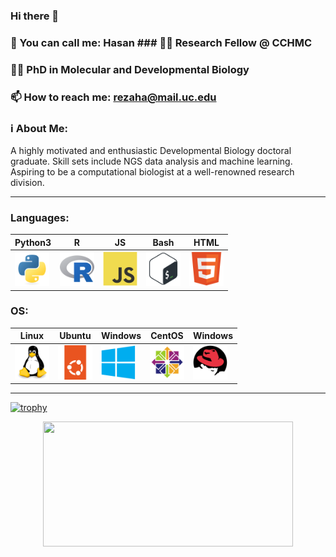 ### Hi there 👋
### 🎤 You can call me: Hasan ### 🧑‍🔬 Research Fellow @ CCHMC
### 👨‍🎓 PhD in Molecular and Developmental Biology
### 📫 How to reach me: rezaha@mail.uc.edu
### ℹ️ About Me:    
A highly motivated and enthusiastic Developmental Biology doctoral graduate. Skill sets include NGS data analysis and machine learning. Aspiring to be a computational biologist at a well-renowned research division.

---
### Languages:
| Python3 | R | JS | Bash | HTML |
|----------|----------|----------|----------|-----|
|  <img src="https://github.com/devicons/devicon/blob/master/icons/python/python-original.svg" title="Python"  alt="Python" width="55" height="55"/> |  <img src="https://github.com/devicons/devicon/blob/master/icons/r/r-original.svg" title="C"  alt="C" width="55" height="55"/> |  <img src="https://github.com/devicons/devicon/blob/master/icons/javascript/javascript-original.svg" title="JavaScript" alt="JavaScript" width="55" height="55"/> |  <img src="https://github.com/devicons/devicon/blob/master/icons/bash/bash-original.svg" title="Solidity" alt="Solidity" width="55" height="55"/>|  <img src="https://github.com/devicons/devicon/blob/master/icons/html5/html5-original.svg" title="Solidity" alt="Solidity" width="55" height="55"/>|

### OS:
| Linux | Ubuntu | Windows | CentOS | Windows |
|----------|----------|----------|----------|-----|
| <img src="https://github.com/devicons/devicon/blob/master/icons/linux/linux-original.svg" title="Linux" alt="Linux" width="55" height="55"/> | <img src="https://github.com/devicons/devicon/blob/master/icons/ubuntu/ubuntu-original.svg" title="Ubuntu" alt="Ubuntu" width="55" height="55"/> | <img src="https://github.com/devicons/devicon/blob/master/icons/windows8/windows8-original.svg" title="Linux" alt="Linux" width="55" height="55"/> | <img src="https://github.com/devicons/devicon/blob/master/icons/centos/centos-original.svg" title="Ubuntu" alt="Ubuntu" width="55" height="55"/> | <img src="https://github.com/devicons/devicon/blob/master/icons/redhat/redhat-original.svg" title="Linux" alt="Linux" width="55" height="55"/> |

---
[![trophy](https://github-profile-trophy.vercel.app/?username=hasanwraeth&title=Stars,Followers,Commits,Repositories,MultipleLang,PullRequest&theme=onedark)](https://github.com/ryo-ma/github-profile-trophy)

<!--<p align="center">
  <img width="800" height="220" src="https://streak-stats.demolab.com?user=hasanwraeth&theme=highcontrast&hide_border=true&border_radius=5&card_width=800">
</p>

<p align="center">
  <img width="600" height="200" src="https://github-readme-stats.vercel.app/api?username=hasanwraeth&show_icons=true&theme=vision-friendly-dark"> </p> -->
 <p align="center"> <img width="400" height="200" src="https://github-readme-stats.vercel.app/api/top-langs/?username=hasanwraeth&size_weight=0.15&count_weight=0.5&layout=compact&theme=vision-friendly-dark"> </p>
 
 <p align="center"> <img src="https://komarev.com/ghpvc/?username=hasanwraeth&style=for-the-badge&color=orange" alt=""/> </p>

<!--
**hasanwraeth/hasanwraeth** is a ✨ _special_ ✨ repository because its `README.md` (this file) appears on your GitHub profile.

Here are some ideas to get you started:

- 🔭 I’m currently working on ...
- 🌱 I’m currently learning ...
- 👯 I’m looking to collaborate on ...
- 🤔 I’m looking for help with ...
- 💬 Ask me about ...
- 📫 How to reach me: ...
- 😄 Pronouns: ...
- ⚡ Fun fact: ...
-->
